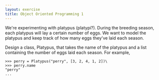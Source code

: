 ```yaml
---
layout: exercise
title: Object Oriented Programming 1
---
```


We're experimenting with platypus (platypi?). During the breeding
season, each platypus will lay a certain number of eggs. We want to
model the platypus and keep track of how many eggs they've laid each
season.

Design a class, Platypus, that takes the name of the platypus and a list
containing the number of eggs laid each season. For example,

```
>>> perry = Platypus("perry", [3, 2, 4, 1, 2])\
>>> perry.name
"perry"
...
```

